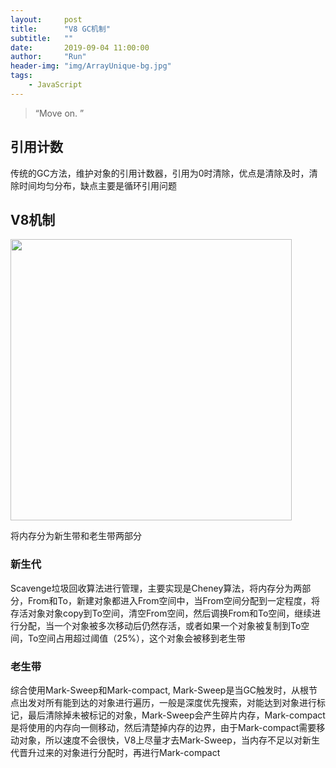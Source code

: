 ```yaml
---
layout:     post
title:      "V8 GC机制"
subtitle:   ""
date:       2019-09-04 11:00:00
author:     "Run"
header-img: "img/ArrayUnique-bg.jpg"
tags:
    - JavaScript
---
```


> “Move on. ”

## 引用计数

传统的GC方法，维护对象的引用计数器，引用为0时清除，优点是清除及时，清除时间均匀分布，缺点主要是循环引用问题

## V8机制

<img src="http://lrun1124.github.io/img/jsgc.png" width="450"/>

将内存分为新生带和老生带两部分

### 新生代

Scavenge垃圾回收算法进行管理，主要实现是Cheney算法，将内存分为两部分，From和To，新建对象都进入From空间中，当From空间分配到一定程度，将存活对象对象copy到To空间，清空From空间，然后调换From和To空间，继续进行分配，当一个对象被多次移动后仍然存活，或者如果一个对象被复制到To空间，To空间占用超过阈值（25%），这个对象会被移到老生带

### 老生带

综合使用Mark-Sweep和Mark-compact, Mark-Sweep是当GC触发时，从根节点出发对所有能到达的对象进行遍历，一般是深度优先搜索，对能达到对象进行标记，最后清除掉未被标记的对象，Mark-Sweep会产生碎片内存，Mark-compact是将使用的内存向一侧移动，然后清楚掉内存的边界，由于Mark-compact需要移动对象，所以速度不会很快，V8上尽量才去Mark-Sweep，当内存不足以对新生代晋升过来的对象进行分配时，再进行Mark-compact
